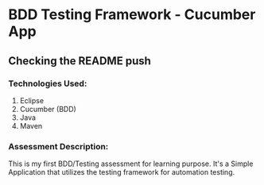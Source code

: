 # BDD Testing Framework - Cucumber App

## Checking the README push

### Technologies Used:

1. Eclipse
2. Cucumber (BDD)
3. Java
4. Maven

### Assessment Description:

This is my first BDD/Testing assessment for learning purpose.
It's a Simple Application that utilizes the testing framework for automation testing.
